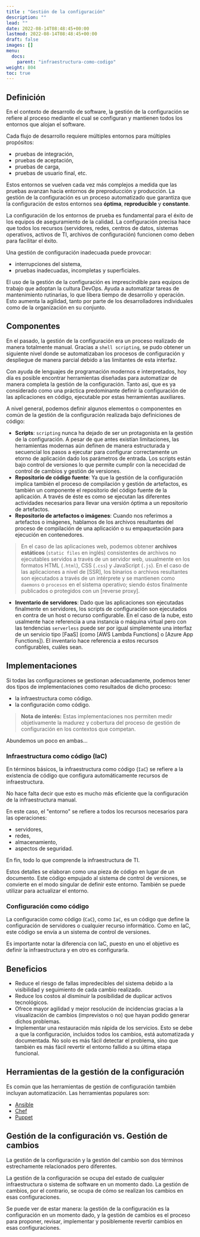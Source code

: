 ```yaml
---
title : "Gestión de la configuración"
description: ""
lead: ""
date: 2022-08-14T08:48:45+00:00
lastmod: 2022-08-14T08:48:45+00:00
draft: false
images: []
menu:
  docs:
    parent: "infraestructura-como-codigo"
weight: 804
toc: true
---
```


## Definición

En el contexto de desarrollo de software, la gestión de la configuración se refiere al proceso mediante el cual se configuran y mantienen todos los entornos que alojan el software.

Cada flujo de desarrollo requiere múltiples entornos para múltiples propósitos:

- pruebas de integración,
- pruebas de aceptación,
- pruebas de carga,
- pruebas de usuario final, etc.

Estos entornos se vuelven cada vez más complejos a medida que las pruebas avanzan hacia entornos de preproducción y producción. La gestión de la configuración es un proceso automatizado que garantiza que la configuración de estos entornos sea **óptima**, **reproducible** y **constante**.

La configuración de los entornos de prueba es fundamental para el éxito de los equipos de aseguramiento de la calidad. La configuración precisa hace que todos los recursos (servidores, redes, centros de datos, sistemas operativos, activos de TI, archivos de configuración) funcionen como deben para facilitar el éxito.

Una gestión de configuración inadecuada puede provocar:

- interrupciones del sistema,
- pruebas inadecuadas, incompletas y superficiales.

El uso de la gestión de la configuración es imprescindible para equipos de trabajo que adoptan la cultura DevOps. Ayuda a automatizar tareas de mantenimiento rutinarias, lo que libera tiempo de desarrollo y operación. Esto aumenta la agilidad, tanto por parte de los desarrolladores individuales como de la organización en su conjunto.

## Componentes

En el pasado, la gestión de la configuración era un proceso realizado de manera totalmente manual. Gracias a `shell scripting`, se pudo obtener un siguiente nivel donde se automatizaban los procesos de configuración y despliegue de manera parcial debido a las limitantes de esta interfaz.

Con ayuda de lenguajes de programación modernos e interpretados, hoy día es posible encontrar herramientas diseñadas para automatizar de manera completa la gestión de la configuración. Tanto así, que es ya considerado como una práctica predominante definir la configuración de las aplicaciones en código, ejecutable por estas herramientas auxiliares.

A nivel general, podemos definir algunos elementos o componentes en común de la gestión de la configuración realizada bajo definiciones de código:

- **Scripts**: `scripting` nunca ha dejado de ser un protagonista en la gestión de la configuración. A pesar de que antes existían limitaciones, las herramientas modernas aún definen de manera estructurada y secuencial los pasos a ejecutar para configurar correctamente un etorno de aplicación dado los parámetros de entrada. Los scripts están bajo control de versiones lo que permite cumplir con la nececidad de control de cambios y gestión de versiones.
- **Repositorio de código fuente**: Ya que la gestión de la configuración implica también el proceso de compilación y gestión de artefactos, es también un componente el repositorio del código fuente de la aplicación. A través de éste es como se ejecutan las diferentes actividades necesarios para llevar una versión óptima a un repositorio de artefactos.
- **Repositorio de artefactos o imágenes**: Cuando nos referimos a artefactos o imágenes, hablamos de los archivos resultantes del proceso de compilación de una aplicación o su empaquetación para ejecución en contenedores.

> En el caso de las aplicaciones web, podemos obtener **archivos estáticos** (`static files` en inglés) consistentes de archivos no ejecutables servidos a través de un servidor web, usualmente en los formatos HTML (`.html`), CSS (`.css`) y JavaScript (`.js`). En el caso de las aplicaciones a nivel de [SSR], los binarios o archivos resultantes son ejecutados a través de un intérprete y se mantienen como `daemons` o `procesos` en el sistema operativo; siendo éstos finalmente publicados o protegidos con un [reverse proxy].

- **Inventario de servidores**: Dado que las aplicaciones son ejecutadas finalmente en servidores, los scripts de configuración son ejecutados en contra de un host o recurso configurable. En el caso de la nube, esto usalmente hace referencia a una instancia o máquina virtual pero con las tendencias `serverless` puede ser por igual simplemente una interfaz de un servicio tipo [FaaS] (como [AWS Lambda Functions] o [Azure App Functions]). El inventario hace referencia a estos recursos configurables, cuáles sean.

## Implementaciones

Si todas las configuraciones se gestionan adecuadamente, podemos tener dos tipos de implementaciones como resultados de dicho proceso:

- la infraestructura como código.
- la configuración como código.

> **Nota de interés:** Estas implementaciones nos permiten medir objetivamente la madurez y cobertura del proceso de gestión de configuración en los contextos que competan.

Abundemos un poco en ambas...

### Infraestructura como código (IaC)

En términos básicos, la infraestructura como código (`IaC`) se refiere a la existencia de código que configura automáticamente recursos de infraestructura.

No hace falta decir que esto es mucho más eficiente que la configuración de la infraestructura manual.

En este caso, el "entorno" se refiere a todos los recursos necesarios para las operaciones:

- servidores,
- redes,
- almacenamiento,
- aspectos de seguridad.

En fin, todo lo que comprende la infraestructura de TI.

Estos detalles se elaboran como una pieza de código en lugar de un documento. Este código empujado al sistema de control de versiones, se convierte en el modo singular de definir este entorno. También se puede utilizar para actualizar el entorno.

### Configuración como código

La configuración como código (`CaC`), como `IaC`, es un código que define la configuración de servidores o cualquier recurso informático. Como en IaC, este código se envía a un sistema de control de versiones.

Es importante notar la diferencia con IaC, puesto en uno el objetivo es definir la infraestructura y en otro es configurarla.

## Beneficios

- Reduce el riesgo de fallas impredecibles del sistema debido a la visibilidad y seguimiento de cada cambio realizado.
- Reduce los costos al disminuir la posibilidad de duplicar activos tecnológicos.
- Ofrece mayor agilidad y mejor resolución de incidencias gracias a la visualización de cambios (imprevistos o no) que hayan podido generar dichos problemas.
- Implementar una restauración más rápida de los servicios. Esto se debe a que la configuración, incluidos todos los cambios, está automatizada y documentada. No solo es más fácil detectar el problema, sino que también es más fácil revertir el entorno fallido a su última etapa funcional.

## Herramientas de la gestión de la configuración

Es común que las herramientas de gestión de configuración también incluyan automatización. Las herramientas populares son:

- [Ansible]
- [Chef]
- [Puppet]

## Gestión de la configuración vs. Gestión de cambios

La gestión de la configuración y la gestión del cambio son dos términos estrechamente relacionados pero diferentes.

La gestión de la configuración se ocupa del estado de cualquier infraestructura o sistema de software en un momento dado. La gestión de cambios, por el contrario, se ocupa de cómo se realizan los cambios en esas configuraciones.

Se puede ver de estar manera: la gestión de la configuración es la configuración en un momento dado, y la gestión de cambios es el proceso para proponer, revisar, implementar y posiblemente revertir cambios en esas configuraciones.

<!-- Referencias -->
[Ansible]: ../../referencias/enlaces#ansible
[Chef]:  ../../referencias/enlaces#chef
[Puppet]: ../../referencias/enlaces#puppet

